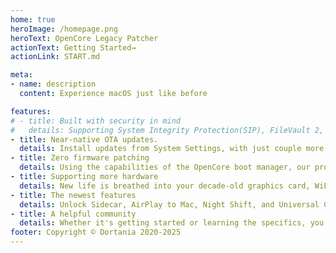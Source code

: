 ```yaml
---
home: true
heroImage: /homepage.png
heroText: OpenCore Legacy Patcher
actionText: Getting Started→
actionLink: START.md

meta:
- name: description
  content: Experience macOS just like before

features:
# - title: Built with security in mind
#   details: Supporting System Integrity Protection(SIP), FileVault 2, .im4m Secure Boot and Vaulting. We make an effort to ensure your system is as secure as possible.
- title: Near-native OTA updates.
  details: Install updates from System Settings, with just couple more additional steps compared to native.
- title: Zero firmware patching
  details: Using the capabilities of the OpenCore boot manager, our protocol upgrades are done in memory and are never permanent.
- title: Supporting more hardware
  details: New life is breathed into your decade-old graphics card, WiFi, and Bluetooth chipsets. Even your upgraded hardware receives benefits by unlocking exciting features like Hardware Acceleration, AirDrop, Apple Watch Unlock, Sidecar, and much more!
- title: The newest features
  details: Unlock Sidecar, AirPlay to Mac, Night Shift, and Universal Control, even on natively supported models!
- title: A helpful community
  details: Whether it's getting started or learning the specifics, you can always find answers with our amazing community of tinkerers, developers, and dreamers.
footer: Copyright © Dortania 2020-2025
---
```

